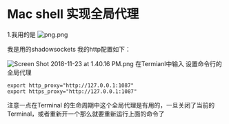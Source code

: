 # Mac shell 实现全局代理
1.我用的是
![png.png](https://upload-images.jianshu.io/upload_images/15063932-633a30a5174baeb9.png?imageMogr2/auto-orient/strip%7CimageView2/2/w/1240)


我是用的shadowsockets 我的http配置如下：

![Screen Shot 2018-11-23 at 1.40.16 PM.png](https://upload-images.jianshu.io/upload_images/15063932-f89afded8d5c4fa5.png?imageMogr2/auto-orient/strip%7CimageView2/2/w/1240)
在Termianl中输入 
设置命令行的全局代理

``` shell
export http_proxy="http://127.0.0.1:1087"
export https_proxy="http://127.0.0.1:1087"
```
注意一点在Terminal 的生命周期中这个全局代理是有用的，一旦关闭了当前的Terminal，或者重新开一个那么就要重新运行上面的命令了
